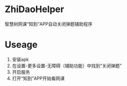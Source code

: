 # ZhiDaoHelper
智慧树网课“知到”APP自动关闭弹题辅助程序

# Useage
1. 安装apk
2. 在设置-更多设置-无障碍（辅助功能）中找到“关闭弹题”
3. 开启服务
4. 打开“知到”APP开始看网课
